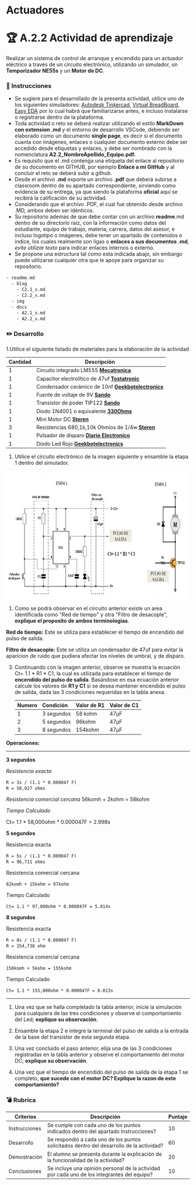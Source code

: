 # Actuadores

# :trophy: A.2.2 Actividad de aprendizaje

 Realizar un sistema de control de arranque y encendido para un actuador eléctrico a través de un circuito electrónico, utilizando un simulador, un **Temporizador NE55s** y un **Motor de DC**.


### :blue_book: Instrucciones

- Se sugiere para el desarrollado de la presenta actividad, utilice uno de los siguientes simuladores: [Autodesk Tinkercad](https://www.tinkercad.com/), [Virtual BreadBoard](http://www.virtualbreadboard.com/), [Easy EDA](https://easyeda.com/) por lo cual habrá que familiarizarse antes, e incluso instalarse o registrarse dentro de la plataforma.
- Toda actividad o reto se deberá realizar utilizando el estilo **MarkDown con extension .md** y el entorno de desarrollo VSCode, debiendo ser elaborado como un documento **single page**, es decir si el documento cuanta con imágenes, enlaces o cualquier documento externo debe ser accedido desde etiquetas y enlaces, y debe ser nombrado con la nomenclatura **A2.2_NombreApellido_Equipo.pdf.**
- Es requisito que el .md contenga una etiqueta del enlace al repositorio de su documento en GITHUB, por ejemplo **Enlace a mi GitHub** y al concluir el reto se deberá subir a github.
- Desde el archivo **.md** exporte un archivo **.pdf** que deberá subirse a classroom dentro de su apartado correspondiente, sirviendo como evidencia de su entrega, ya que siendo la plataforma **oficial** aquí se recibirá la calificación de su actividad.
- Considerando que el archivo .PDF, el cual fue obtenido desde archivo .MD, ambos deben ser idénticos.
- Su repositorio ademas de que debe contar con un archivo **readme**.md dentro de su directorio raíz, con la información como datos del estudiante, equipo de trabajo, materia, carrera, datos del asesor, e incluso logotipo o imágenes, debe tener un apartado de contenidos o indice, los cuales realmente son ligas o **enlaces a sus documentos .md**, _evite utilizar texto_ para indicar enlaces internos o externo.
- Se propone una estructura tal como esta indicada abajo, sin embargo puede utilizarse cualquier otra que le apoye para organizar su repositorio.
  
```
- readme.md
  - blog
    - C2.1_x.md
    - C2.2_x.md
  - img
  - docs
    - A2.1_x.md
    - A2.2_x.md
```
### :pencil2: Desarrollo

1.Utilice el siguiente listado de materiales para la elaboración de la actividad

| Cantidad | Descripción                            |
| -------- | -------------------------------------- |
| 1        | Circuito integrado LM555       [**Mecatronica**](https://www.mecatronicalatam.com/es/tutoriales/electronica/componentes-electronicos/555/)          |
| 1        | Capacitor electrolítico de 47uf  [**Tostatronic**](https://tostatronic.com/store/es/componentes-pasivos/854-capacitor-electrolitico-47uf-50v.html)      |
| 1        | Condensador cerámico de 10nf        [**Geekbotelectronics**](http://www.geekbotelectronics.com/producto/capacitor-ceramico-10-nf-50-v/)   |
| 1        | Fuente de voltaje de 9V             [**Sando**](https://sandorobotics.com/producto/hr0177-12/)   |
| 1        | Transistor de poder TIP122           [**Sando**](https://sandorobotics.com/producto/tip122/)  |
| 1        | Diodo 1N4001 o equivalente            [**330Ohms**](https://www.330ohms.com/products/diodo-rectificador-1n4001) |
| 1        | Mini Motor DC                          [**Steren**](https://www.steren.com.mx/mini-motor-de-corriente-directa.html)|
| 3        | Resistencias 680,1k,10k Ohmios de 1/4w [**Steren**](https://www.steren.com.mx/proyectos-de-electronica/potenciometros-y-resistencias)|
| 1        | Pulsador de disparo                   [**Diario Electronico**](https://www.diarioelectronicohoy.com/blog/pulsadores-sin-rebotes) |
| 1        | Diodo Led Rojo                      [**Geekbotelectronics**](http://www.geekbotelectronics.com/producto/led-difuso-rojo-5-mm/)   |

1. Utilice el circuito electrónico de la imagen siguiente y ensamble la etapa 1 dentro del simulador.

<p align="center">
    <img alt="Logo" src="../img/C2.x_CircuitoNe555MotorDC.png" width=850 height=350>
</p>

1. Como se podrá observar en el circuito anterior existe un area identificada como "Red de tiempo" y otra "Filtro de desacople", **explique el proposito de ambos terminologias**. 

**Red de tiempo:** Este se utiliza para establecer el tiempo de encendido del pulso de salida.

**Filtro de desacople:** Este se utiliza un condensador de 47uf para evitar la aparicion de ruido que pudiera afectar los niveles de umbral, y de disparo.

3. Continuando con la imagen anterior, observe se muestra la ecuación Ct= 1.1 * R1 * C1, la cual es utilizada para establecer el tiempo de **encendido del pulso de salida**. Basándose en esa ecuación anterior calcule los valores de **R1 y C1** si se desea mantener encendido el pulso de salida, dada las 3 condiciones requeridas en la tabla anexa.

    | Numero | Condición  | Valor de R1 | Valor de C1 |
    | ------ | ---------- | ----------- | ----------- |
    | 1      | 3 segundos |     58 kohm |  47µF         |
    | 2      | 5 segundos |    96kohm         |      47µF       |
    | 3      | 8 segundos |    154kohm        |          47µF   |


  **Operaciones:**  

---    
**3 segundos**

*Resistencia exacta*  

    R = 3s / (1.1 * 0.000047 F) 
    R = 58,027 ohms   
*Resistencia comercial cercana* 
  56komh + 2kohm = 58kohm 

*Tiempo Calculado* 

  Ct= 1.1 * 58,000ohm * 0.000047F = 2.998s 

**5 segundos**  

Resistencia exacta  

    R = 5s / (1.1 * 0.000047 F)
    R = 96,711 ohms 

Resistencia comercial cercana 

    82komh + 15kohm = 97kohm

Tiempo Calculado  

    Ct= 1.1 * 97,000ohm * 0.000047F = 5.014s

**8 segundos**  

Resistencia exacta  

    R = 8s / (1.1 * 0.000047 F)
    R = 154,738 ohm

Resistencia comercial cercana 

    150komh + 5kohm = 155kohm

Tiempo Calculado  

    Ct= 1.1 * 155,000ohm * 0.000047F = 8.013s

----

1. Una vez que se halla completado la tabla anterior, inicie la simulación para cualquiera de las tres condiciones y observe el comportamiento del Led;  **explique su observación**.

2. Ensamble la etapa 2 e integre la terminal del pulso de salida a la entrada de la base del transistor de esta segunda etapa.
3. Una vez concluido el paso anterior, elija una de las 3 condiciones registradas en la tabla anterior y observe el comportamiento del motor DC; **explique su observación**.
4. Una vez que el tiempo de encendido del pulso de salida de la etapa 1 se completo, **que sucede con el motor DC? Explique la razon de este comportamiento?**
### :bomb: Rubrica

| Criterios     | Descripción                                                                                  | Puntaje |
| ------------- | -------------------------------------------------------------------------------------------- | ------- |
| Instrucciones | Se cumple con cada uno de los puntos indicados dentro del apartado Instrucciones?            | 10      |
| Desarrollo    | Se respondió a cada uno de los puntos solicitados dentro del desarrollo de la actividad?     | 60      |
| Demostración  | El alumno se presenta durante la explicación de la funcionalidad de la actividad?            | 20      |
| Conclusiones  | Se incluye una opinión personal de la actividad  por cada uno de los integrantes del equipo? | 10      |